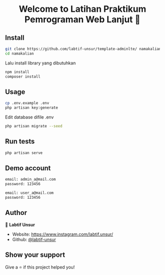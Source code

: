 <h1 align="center">Welcome to Latihan Praktikum Pemrograman Web Lanjut 👋</h1>
<p>
</p>

## Install

```sh
git clone https://github.com/labtif-unsur/template-adminlte/ namakalian
cd namakalian
```
Lalu install library yang dibutuhkan
```sh
npm install
composer install
```

## Usage

```sh
cp .env.example .env
php artisan key:generate
```
Edit database difile .env
```sh
php artisan migrate --seed
```

## Run tests

```sh
php artisan serve
```

## Demo account

```sh
email: admin_a@mail.com
password: 123456
```

```sh
email: user_a@mail.com
password: 123456
```

## Author

👤 **Labtif Unsur**

-   Website: https://www.instagram.com/labtif.unsur/
-   Github: [@labtif-unsur](https://github.com/labtif-unsur)

## Show your support

Give a ⭐️ if this project helped you!
